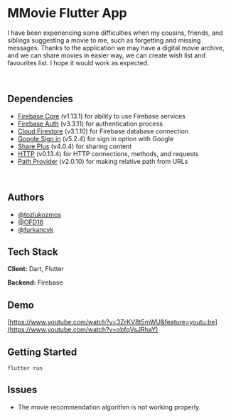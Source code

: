 # MMovie Flutter App
I have been experiencing some difficulties when my cousins, friends, and siblings suggesting a movie to me, such as forgetting and missing messages. Thanks to the application we may have a digital movie archive, and we can share movies in easier way, we can create wish list and favourites list. I hope it would work as expected.

<br/>

## Dependencies
* [Firebase Core](https://www.npmjs.com/package/cors)
(v1.13.1) for ability to use Firebase services
* [Firebase Auth](https://www.npmjs.com/package/express)
(v3.3.11) for authentication process
* [Cloud Firestore](https://www.npmjs.com/package/helmet)
(v3.1.10) for Firebase database connection
* [Google Sign in](https://www.npmjs.com/package/dotenv)
(v5.2.4) for sign in option with Google
* [Share Plus](https://www.npmjs.com/package/crypto-js)
(v4.0.4) for sharing content
* [HTTP](https://www.npmjs.com/package/nodemon)
(v0.13.4) for HTTP connections, methods, and requests
* [Path Provider](https://www.npmjs.com/package/nodemon)
(v2.0.10) for making relative path from URLs

<br/>

## Authors

- [@tozlukozmos](https://github.com/tozlukozmos)
- [@OFD16](https://github.com/OFD16)
- [@furkancvk](https://github.com/furkancvk)

## Tech Stack

**Client:** Dart, Flutter 

**Backend:** Firebase

## Demo
[https://www.youtube.com/watch?v=3ZrKV8t5mWU&feature=youtu.be](https://www.youtube.com/watch?v=obfqVsJRhaY)

## Getting Started
```
flutter run
```

## Issues
- The movie recommendation algorithm is not working properly.
